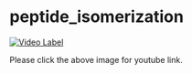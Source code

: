 # peptide_isomerization

[![Video Label](http://img.youtube.com/vi/cWL5Pm5OYiI/0.jpg)](https://youtu.be/cWL5Pm5OYiI)

Please click the above image for youtube link.

